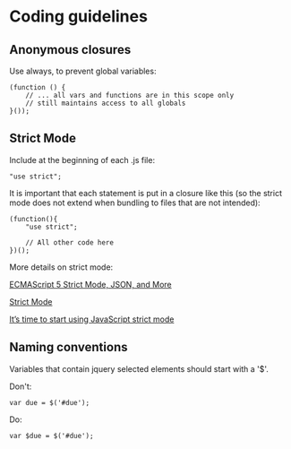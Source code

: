 # Coding guidelines

## Anonymous closures

Use  always, to prevent global variables:

    (function () {
        // ... all vars and functions are in this scope only
        // still maintains access to all globals
    }());


## Strict Mode
Include at the beginning of each .js file:

    "use strict";

It is important that each statement is put in a closure like this (so the strict mode does not extend when bundling to files that are not intended):

    (function(){
        "use strict";

        // All other code here
    })();

More details on strict mode:

[ECMAScript 5 Strict Mode, JSON, and More](http://ejohn.org/blog/ecmascript-5-strict-mode-json-and-more/)

[Strict Mode ](https://developer.mozilla.org/en-US/docs/Web/JavaScript/Reference/Functions_and_function_scope/Strict_mode)

[It’s time to start using JavaScript strict mode](http://www.nczonline.net/blog/2012/03/13/its-time-to-start-using-javascript-strict-mode/)

## Naming conventions

Variables that contain jquery selected elements should start with a '$'.

Don't:

    var due = $('#due');

Do:

    var $due = $('#due');